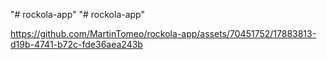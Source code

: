 "# rockola-app" 
"# rockola-app" 


https://github.com/MartinTomeo/rockola-app/assets/70451752/17883813-d19b-4741-b72c-fde36aea243b

